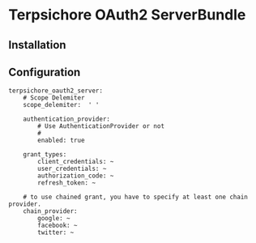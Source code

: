 Terpsichore OAuth2 ServerBundle
====


Installation
----



Configuration
----

    terpsichore_oauth2_server:
		# Scope Delemiter 
		scope_delemiter:  ' '
		
		authentication_provider:
			# Use AuthenticationProvider or not
			# 
			enabled: true
		
		grant_types:
			client_credentials: ~
			user_credentials: ~
			authorization_code: ~
			refresh_token: ~

		# to use chained grant, you have to specify at least one chain provider.
		chain_provider:
			google: ~
			facebook: ~
			twitter: ~

			

